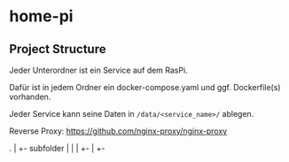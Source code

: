# home-pi

## Project Structure
Jeder Unterordner ist ein Service auf dem RasPi.

Dafür ist in jedem Ordner ein docker-compose.yaml und ggf. Dockerfile(s) vorhanden.

Jeder Service kann seine Daten in `/data/<service_name>/` ablegen.


Reverse Proxy: https://github.com/nginx-proxy/nginx-proxy

.
|
+- subfolder
|  |
|  +- 
|
+-